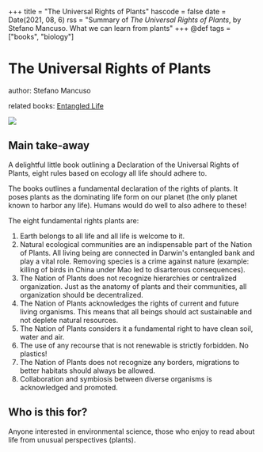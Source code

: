 +++
title = "The Universal Rights of Plants"
hascode = false
date = Date(2021, 08, 6)
rss = "Summary of *The Universal Rights of Plants*, by Stefano Mancuso. What we can learn from plants"
+++
@def tags = ["books", "biology"]

# The Universal Rights of Plants

author: Stefano Mancuso

related books: [Entangled Life](https://www.goodreads.com/book/show/52668915-entangled-life)

![](https://i.gr-assets.com/images/S/compressed.photo.goodreads.com/books/1552727932l/44441502._SY475_.jpg)

## Main take-away

A delightful little book outlining a Declaration of the Universal Rights of Plants, eight rules based on ecology all life should adhere to.

The books outlines a fundamental declaration of the rights of plants. It poses plants as the dominating life form on our planet (the only planet known to harbor any life). Humans would do well to also adhere to these!

The eight fundamental rights plants are:
1. Earth belongs to all life and all life is welcome to it.
2. Natural ecological communities are an indispensable part of the Nation of Plants. All living being are connected in Darwin's entangled bank and play a vital role. Removing species is a crime against nature (example: killing of birds in China under Mao led to disarterous consequences).
3. The Nation of Plants does not recognize hierarchies or centralized organization. Just as the anatomy of plants and their communities, all organization should be decentralized.
4. The Nation of Plants acknowledges the rights of current and future living organisms. This means that all beings should act sustainable and not deplete natural resources.
5. The Nation of Plants considers it a fundamental right to have clean soil, water and air.
6. The use of any recourse that is not renewable is strictly forbidden. No plastics!
7. The Nation of Plants does not recognize any borders, migrations to better habitats should always be allowed.
8. Collaboration and symbiosis between diverse organisms is acknowledged and promoted.

## Who is this for?

Anyone interested in environmental science, those who enjoy to read about life from unusual perspectives (plants).

